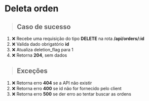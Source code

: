 # Deleta orden

> ## Caso de sucesso

1. ❌ Recebe uma requisição do tipo **DELETE** na rota **/api/orders/:id**
2. ❌ Valida dado obrigatório **id**
3. ❌ Atualiza deletion_flag para 1
4. ❌ Retorna **204**, sem dados

> ## Exceções

1. ❌ Retorna erro **404** se a API não existir
2. ❌ Retorna erro **400** se id não for fornecido pelo client
3. ❌ Retorna erro **500** se der erro ao tentar buscar as ordens